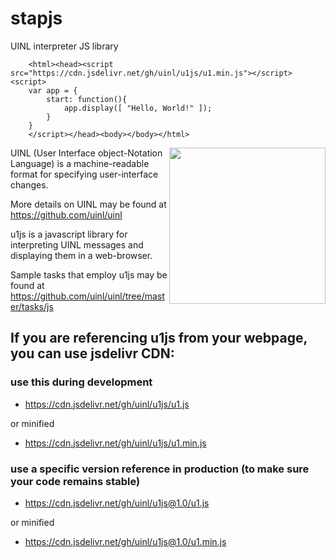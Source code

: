 # stapjs
UINL interpreter JS library

        <html><head><script src="https://cdn.jsdelivr.net/gh/uinl/u1js/u1.min.js"></script><script>
        var app = {
            start: function(){
                app.display([ "Hello, World!" ]);
            }
        }
        </script></head><body></body></html>


<img src="https://uinl.github.io/img/uinl-icon.png" width=250 align=right>
UINL (User Interface object-Notation Language) is a machine-readable format for specifying user-interface changes.

More details on UINL may be found at https://github.com/uinl/uinl

u1js is a javascript library for interpreting UINL messages and displaying them in a web-browser.

Sample tasks that employ u1js may be found at https://github.com/uinl/uinl/tree/master/tasks/js


## If you are referencing u1js from your webpage, you can use jsdelivr CDN:

### use this during development

* https://cdn.jsdelivr.net/gh/uinl/u1js/u1.js

or minified

* https://cdn.jsdelivr.net/gh/uinl/u1js/u1.min.js

### use a specific version reference in production (to make sure your code remains stable)

* https://cdn.jsdelivr.net/gh/uinl/u1js@1.0/u1.js

or minified

* https://cdn.jsdelivr.net/gh/uinl/u1js@1.0/u1.min.js
